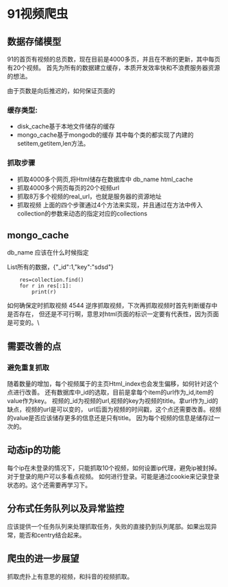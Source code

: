 #   91视频爬虫

## 数据存储模型

91的首页有视频的总页数，现在目前是4000多页，并且在不断的更新，其中每页有20个视频。
首先为所有的数据建立缓存，本质开发效率快和不浪费服务器资源的想法。

由于页数是向后推迟的，如何保证页面的
### 缓存类型:

- disk_cache基于本地文件储存的缓存
- mongo_cache基于mongodb的缓存
其中每个类的都实现了内建的setitem,getitem,len方法。



### 抓取步骤

- 抓取4000多个网页,将Html储存在数据库中 db_name html_cache
- 抓取4000多个网页每页的20个视频url
- 抓取8万多个视频的real_url，也就是服务器的资源地址
- 抓取视频
上面的四个步骤通过4个方法来实现，并且通过在方法中传入collection的参数来动态的指定对应的collections


## mongo_cache

db_name 应该在什么时候指定

List所有的数据，{"_id":1,"key":"sdsd"}

        res=collection.find()
        for r in res[:1]:
            print(r)
如何确保定时抓取视频
4544 逆序抓取视频，下次再抓取视频时首先判断缓存中是否存在，
但还是不可行啊，意思对html页面的标识一定要有代表性，因为页面是可变的。\



## 需要改善的点

### 避免重复抓取

随着数量的增加，每个视频属于的主页Html_index也会发生偏移，如何针对这个点进行改善。
还有数据库中_id的选取，目前是拿每个item的url作为_id,item的value作为key。
视频的_id为视频的url,视频的key为视频的title。拿url作为_id的缺点，视频的url是可以变的，
url后面为视频的时间戳，这个点还需要改善。视频的value是否应该储存更多的信息还是只有title。
因为每个视频的信息是储存过一次的。
 

## 动态ip的功能

每个ip在未登录的情况下，只能抓取10个视频，如何设置ip代理，避免ip被封掉。对于登录的用户可以多看点视频。
如何进行登录。可能是通过cookie来记录登录状态的。这个还需要再学习下。

## 分布式任务队列以及异常监控

应该提供一个任务队列来处理抓取任务，失败的直接扔到队列尾部。如果出现异常，能否和centry结合起来。




## 爬虫的进一步展望

抓取虎扑上有意思的视频，和抖音的视频抓取。


